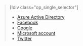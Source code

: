 > [!div class="op_single_selector"]
> * [Azure Active Directory](../articles/app-service/app-service-mobile-how-to-configure-active-directory-authentication.md)
> * [Facebook](../articles/app-service/app-service-mobile-how-to-configure-facebook-authentication.md)
> * [Google](../articles/app-service/app-service-mobile-how-to-configure-google-authentication.md)
> * [Microsoft account](../articles/app-service/app-service-mobile-how-to-configure-microsoft-authentication.md)
> * [Twitter](../articles/app-service/app-service-mobile-how-to-configure-twitter-authentication.md)
> 
> 


